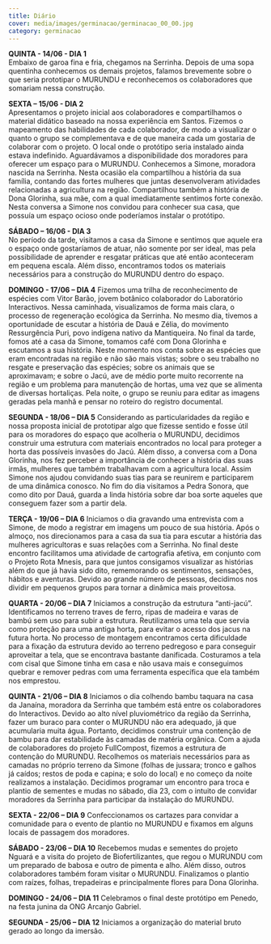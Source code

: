 ```yaml
---
title: Diário
cover: media/images/germinacao/germinacao_00_00.jpg
category: germinacao
---
```

**QUINTA - 14/06 - DIA 1**  
Embaixo de garoa fina e fria, chegamos na Serrinha. Depois de uma sopa quentinha conhecemos os demais projetos, falamos brevemente sobre o que seria prototipar o MURUNDU e reconhecemos os colaboradores que somariam nessa construção.

**SEXTA – 15/06 - DIA 2**  
Apresentamos o projeto inicial aos colaboradores e compartilhamos o material didático baseado na nossa experiência em Santos.
Fizemos o mapeamento das habilidades de cada colaborador, de modo a visualizar o quanto o grupo se complementava e de que maneira cada um gostaria de colaborar com o projeto.
O local onde o protótipo seria instalado ainda estava indefinido. Aguardávamos a disponibilidade dos moradores para oferecer um espaço para o MURUNDU.
Conhecemos a Simone, moradora nascida na Serrinha. Nesta ocasião ela compartilhou a história da sua família, contando das fortes mulheres que juntas desenvolveram atividades relacionadas a agricultura na região. Compartilhou também a história de Dona Glorinha, sua mãe, com a qual imediatamente sentimos forte conexão. 
Nesta conversa a Simone nos convidou para conhecer sua casa, que possuía um espaço ocioso onde poderíamos instalar o protótipo. 

**SÁBADO – 16/06 - DIA 3**  
No período da tarde, visitamos a casa da Simone e sentimos que aquele era o espaço onde gostaríamos de atuar, não somente por ser ideal, mas pela possibilidade de aprender e resgatar práticas que até então aconteceram em pequena escala. Além disso, encontramos todos os materiais necessários para a construção do MURUNDU dentro do espaço. 

**DOMINGO - 17/06 – DIA 4**
Fizemos uma trilha de reconhecimento de espécies com Vitor Barão, jovem botânico colaborador do Laboratório Interactivos. Nessa caminhada, visualizamos de forma mais clara, o processo de regeneração ecológica da Serrinha. 
No mesmo dia, tivemos a oportunidade de escutar a história de Dauá e Zélia, do movimento Ressurgência Puri, povo indígena nativo da Mantiqueira. No final da tarde, fomos até a casa da Simone, tomamos café com Dona Glorinha e escutamos a sua história. Neste momento nos conta sobre as espécies que eram encontradas na região e não são mais vistas; sobre o seu trabalho no resgate e preservação das espécies; sobre os animais que se aproximavam; e sobre o Jacú, ave de médio porte muito recorrente na região e um problema para manutenção de hortas, uma vez que se alimenta de diversas hortaliças. 
Pela noite, o grupo se reuniu para editar as imagens geradas pela manhã e pensar no roteiro do registro documental.

**SEGUNDA - 18/06 – DIA 5**
Considerando as particularidades da região e nossa proposta inicial de prototipar algo que fizesse sentido e fosse útil para os moradores do espaço que acolheria o MURUNDU, decidimos construir uma estrutura com materiais encontrados no local para proteger a horta das possíveis invasões do Jacú.
Além disso, a conversa com a Dona Glorinha, nos fez perceber a importância de conhecer a história das suas irmãs, mulheres que também trabalhavam com a agricultura local. Assim Simone nos ajudou convidando suas tias para se reunirem e participarem de uma dinâmica conosco.
No fim do dia visitamos a Pedra Sonora, que como dito por Dauá, guarda a linda história sobre dar boa sorte aqueles que conseguem fazer som a partir dela.

**TERÇA - 19/06 – DIA 6**
Iniciamos o dia gravando uma entrevista com a Simone, de modo a registrar em imagens um pouco de sua história. Após o almoço, nos direcionamos para a casa da sua tia para escutar a história das mulheres agricultoras e suas relações com a Serrinha. No final deste encontro facilitamos uma atividade de cartografia afetiva, em conjunto com o Projeto Rota Mnesis, para que juntos consigamos visualizar as histórias além do que já havia sido dito, rememorando os sentimentos, sensações, hábitos e aventuras. Devido ao grande número de pessoas, decidimos nos dividir em pequenos grupos para tornar a dinâmica mais proveitosa.

**QUARTA - 20/06 – DIA 7**
Iniciamos a construção da estrutura “anti-jacú”. Identificamos no terreno traves de ferro, ripas de madeira e varas de bambú sem uso para subir a estrutura. Reutilizamos uma tela que servia como proteção para uma antiga horta, para evitar o acesso dos jacus na futura horta. No processo de montagem encontramos certa dificuldade para a fixação da estrutura devido ao terreno pedregoso e para conseguir aproveitar a tela, que se encontrava bastante danificada. Costuramos a tela com cisal que Simone tinha em casa e não usava mais e conseguimos quebrar e remover pedras com uma ferramenta específica que ela também nos emprestou.

**QUINTA - 21/06 – DIA 8**
Iniciamos o dia colhendo bambu taquara na casa da Janaína, moradora da Serrinha que também está entre os colaboradores do Interactivos. Devido ao alto nível pluviométrico da região da Serrinha, fazer um buraco para conter o MURUNDU não era adequado, já que acumularia muita água. Portanto, decidimos construir uma contenção de bambu para dar estabilidade às camadas de matéria orgânica.
Com a ajuda de colaboradores do projeto FullCompost, fizemos a estrutura de contenção do MURUNDU. Recolhemos os materiais necessários para as camadas no próprio terreno da Simone (folhas de jussara; tronco e galhos já caídos; restos de poda e capina; e solo do local) e no começo da noite realizamos a instalação. 
Decidimos programar um encontro para troca e plantio de sementes e mudas no sábado, dia 23, com o intuito de convidar moradores da Serrinha para participar da instalação do MURUNDU.

**SEXTA - 22/06 – DIA 9** 
Confeccionamos os cartazes para convidar a comunidade para o evento de plantio no MURUNDU e fixamos em alguns locais de passagem dos moradores.

**SÁBADO - 23/06 – DIA 10**
Recebemos mudas e sementes do projeto Nguará e a visita do projeto de Biofertilizantes, que regou o MURUNDU com um preparado de babosa e outro de pimenta e alho. Além disso, outros colaboradores também foram visitar o MURUNDU. Finalizamos o plantio com raízes, folhas, trepadeiras e principalmente flores para Dona Glorinha.

**DOMINGO - 24/06 – DIA 11**
Celebramos o final deste protótipo em Penedo, na festa junina da ONG Arcanjo Gabriel.

**SEGUNDA - 25/06 – DIA 12**
Iniciamos a organização do material bruto gerado ao longo da imersão.
